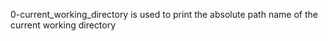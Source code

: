 0-current_working_directory
is used to print the absolute path name of the current working directory

